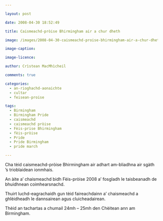 ```yaml
---

layout: post

date: 2008-04-30 18:52:49

title: Caismeachd-pròise Bhirmingham air a chur dheth

image: /images/2008-04-30-caismeachd-proise-bhirmingham-air-a-chur-dheth.jpg

image-caption:

image-licence:

author: Crìstean MacMhìcheil

comments: true

categories:
  - an-rioghachd-aonaichte
  - cultar
  - feisean-proise

tags:
  - Birmingham
  - Birmingham Pride
  - caismeachd
  - caismeachd pròise
  - Fèis-prise Bhirmingham
  - fèis-pròise
  - Pride
  - Pride Birmingham
  - pride march

---
```


Cha tèid caismeachd-pròise Bhirmingham air adhart am-bliadhna air sgàth &#8217;s trioblaidean ionmhais.

<!--more-->

An àite a&#8217; chaismeachd bidh Fèis-pròise 2008 a&#8217; fosgladh le taisbeanadh de bhuidhnean coimhearsnachd.

Thuirt luchd-eagrachaidh gun tèid faireachdainn a&#8217; chaismeachd a ghlèidheadh le dannsairean agus cluicheadairean.

Thèid an tachartas a chumail 24mh &#8211; 25mh den Chèitean ann am Birmingham.
